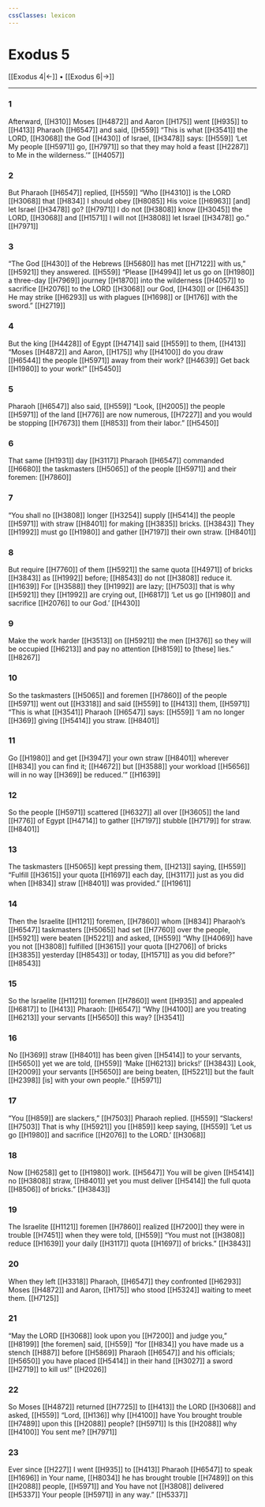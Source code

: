 ```yaml
---
cssClasses: lexicon
---
```


# Exodus 5

[[Exodus 4|←]] • [[Exodus 6|→]]

---

### 1
Afterward, [[H310]] Moses [[H4872]] and Aaron [[H175]] went [[H935]] to [[H413]] Pharaoh [[H6547]] and said, [[H559]] “This is what [[H3541]] the LORD, [[H3068]] the God [[H430]] of Israel, [[H3478]] says: [[H559]] ‘Let My people [[H5971]] go, [[H7971]] so that they may hold a feast [[H2287]] to Me  in the wilderness.’” [[H4057]]

### 2
But Pharaoh [[H6547]] replied, [[H559]] “Who [[H4310]] is the LORD [[H3068]] that [[H834]] I should obey [[H8085]] His voice [[H6963]] [and] let Israel [[H3478]] go? [[H7971]] I do not [[H3808]] know [[H3045]] the LORD, [[H3068]] and [[H1571]] I will not [[H3808]] let Israel [[H3478]] go.” [[H7971]]

### 3
“The God [[H430]] of the Hebrews [[H5680]] has met [[H7122]] with us,” [[H5921]] they answered. [[H559]] “Please [[H4994]] let us go on [[H1980]] a three-day [[H7969]] journey [[H1870]] into the wilderness [[H4057]] to sacrifice [[H2076]] to the LORD [[H3068]] our God, [[H430]] or [[H6435]] He may strike [[H6293]] us with plagues [[H1698]] or [[H176]] with the sword.” [[H2719]]

### 4
But the king [[H4428]] of Egypt [[H4714]] said [[H559]] to them, [[H413]] “Moses [[H4872]] and Aaron, [[H175]] why [[H4100]] do you draw [[H6544]] the people [[H5971]] away from their work? [[H4639]] Get back [[H1980]] to your work!” [[H5450]]

### 5
Pharaoh [[H6547]] also said, [[H559]] “Look, [[H2005]] the people [[H5971]] of the land [[H776]] are now numerous, [[H7227]] and you would be stopping [[H7673]] them [[H853]] from their labor.” [[H5450]]

### 6
That same [[H1931]] day [[H3117]] Pharaoh [[H6547]] commanded [[H6680]] the taskmasters [[H5065]] of the people [[H5971]] and their foremen: [[H7860]]

### 7
“You shall no [[H3808]] longer [[H3254]] supply [[H5414]] the people [[H5971]] with straw [[H8401]] for making [[H3835]] bricks. [[H3843]] They [[H1992]] must go [[H1980]] and gather [[H7197]] their own  straw. [[H8401]]

### 8
But require [[H7760]] of them [[H5921]] the same quota [[H4971]] of bricks [[H3843]] as [[H1992]] before; [[H8543]] do not [[H3808]] reduce it. [[H1639]] For [[H3588]] they [[H1992]] are lazy; [[H7503]] that is why [[H5921]] they [[H1992]] are crying out, [[H6817]] ‘Let us go [[H1980]] and sacrifice [[H2076]] to our God.’ [[H430]]

### 9
Make the work harder [[H3513]] on [[H5921]] the men [[H376]] so they will be occupied [[H6213]] and pay no attention [[H8159]] to [these] lies.” [[H8267]]

### 10
So the taskmasters [[H5065]] and foremen [[H7860]] of the people [[H5971]] went out [[H3318]] and said [[H559]] to [[H413]] them, [[H5971]] “This is what [[H3541]] Pharaoh [[H6547]] says: [[H559]] ‘I am no longer [[H369]] giving [[H5414]] you  straw. [[H8401]]

### 11
Go [[H1980]] and get [[H3947]] your own  straw [[H8401]] wherever [[H834]] you can find it; [[H4672]] but [[H3588]] your workload [[H5656]] will in no way [[H369]] be reduced.’” [[H1639]]

### 12
So the people [[H5971]] scattered [[H6327]] all over [[H3605]] the land [[H776]] of Egypt [[H4714]] to gather [[H7197]] stubble [[H7179]] for straw. [[H8401]]

### 13
The taskmasters [[H5065]] kept pressing them, [[H213]] saying, [[H559]] “Fulfill [[H3615]] your quota [[H1697]] each day, [[H3117]] just as you did when [[H834]] straw [[H8401]] was provided.” [[H1961]]

### 14
Then the Israelite [[H1121]] foremen, [[H7860]] whom [[H834]] Pharaoh’s [[H6547]] taskmasters [[H5065]] had set [[H7760]] over the people, [[H5921]] were beaten [[H5221]] and asked, [[H559]] “Why [[H4069]] have you not [[H3808]] fulfilled [[H3615]] your quota [[H2706]] of bricks [[H3835]] yesterday [[H8543]] or today, [[H1571]] as you did before?” [[H8543]]

### 15
So the Israelite [[H1121]] foremen [[H7860]] went [[H935]] and appealed [[H6817]] to [[H413]] Pharaoh: [[H6547]] “Why [[H4100]] are you treating [[H6213]] your servants [[H5650]] this way? [[H3541]]

### 16
No [[H369]] straw [[H8401]] has been given [[H5414]] to your servants, [[H5650]] yet we are told, [[H559]] ‘Make [[H6213]] bricks!’ [[H3843]] Look, [[H2009]] your servants [[H5650]] are being beaten, [[H5221]] but the fault [[H2398]] [is] with your own people.” [[H5971]]

### 17
“You [[H859]] are slackers,” [[H7503]] Pharaoh replied. [[H559]] “Slackers! [[H7503]] That is why [[H5921]] you [[H859]] keep saying, [[H559]] ‘Let us go [[H1980]] and sacrifice [[H2076]] to the LORD.’ [[H3068]]

### 18
Now [[H6258]] get to [[H1980]] work. [[H5647]] You  will be given [[H5414]] no [[H3808]] straw, [[H8401]] yet you must deliver [[H5414]] the full quota [[H8506]] of bricks.” [[H3843]]

### 19
The Israelite [[H1121]] foremen [[H7860]] realized [[H7200]] they were in trouble [[H7451]] when they were told, [[H559]] “You must not [[H3808]] reduce [[H1639]] your daily [[H3117]] quota [[H1697]] of bricks.” [[H3843]]

### 20
When they left [[H3318]] Pharaoh, [[H6547]] they confronted [[H6293]] Moses [[H4872]] and Aaron, [[H175]] who stood [[H5324]] waiting to meet them. [[H7125]]

### 21
“May the LORD [[H3068]] look upon you [[H7200]] and judge you,” [[H8199]] [the foremen] said, [[H559]] “for [[H834]] you have made us a stench [[H887]] before [[H5869]] Pharaoh [[H6547]] and his officials; [[H5650]] you have placed [[H5414]] in their hand [[H3027]] a sword [[H2719]] to kill us!” [[H2026]]

### 22
So Moses [[H4872]] returned [[H7725]] to [[H413]] the LORD [[H3068]] and asked, [[H559]] “Lord, [[H136]] why [[H4100]] have You brought trouble [[H7489]] upon this [[H2088]] people? [[H5971]] Is this [[H2088]] why [[H4100]] You sent me? [[H7971]]

### 23
Ever since [[H227]] I went [[H935]] to [[H413]] Pharaoh [[H6547]] to speak [[H1696]] in Your name, [[H8034]] he has brought trouble [[H7489]] on this [[H2088]] people, [[H5971]] and You have not [[H3808]] delivered [[H5337]] Your people [[H5971]] in any way.” [[H5337]]

